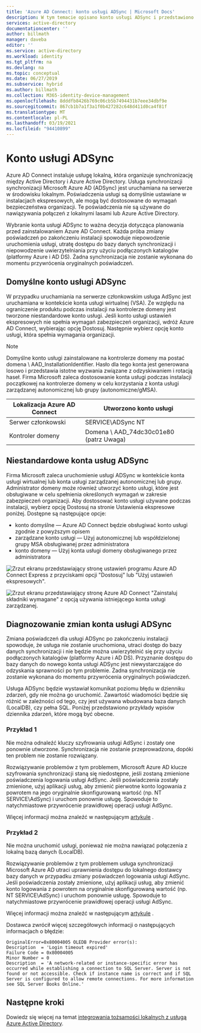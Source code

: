 ```yaml
---
title: 'Azure AD Connect: konto usługi ADSync | Microsoft Docs'
description: W tym temacie opisano konto usługi ADSync i przedstawiono najlepsze rozwiązania dotyczące konta.
services: active-directory
documentationcenter: ''
author: billmath
manager: daveba
editor: ''
ms.service: active-directory
ms.workload: identity
ms.tgt_pltfrm: na
ms.devlang: na
ms.topic: conceptual
ms.date: 06/27/2019
ms.subservice: hybrid
ms.author: billmath
ms.collection: M365-identity-device-management
ms.openlocfilehash: 8dddfb8426b769c06cb5b7494431b7eee34dbf9e
ms.sourcegitcommit: 867cb1b7a1f3a1f0b427282c648d411d0ca4f81f
ms.translationtype: MT
ms.contentlocale: pl-PL
ms.lasthandoff: 03/19/2021
ms.locfileid: "94410899"
---
```

# <a name="adsync-service-account"></a>Konto usługi ADSync
Azure AD Connect instaluje usługę lokalną, która organizuje synchronizację między Active Directory i Azure Active Directory.  Usługa synchronizacji synchronizacji Microsoft Azure AD (ADSync) jest uruchamiana na serwerze w środowisku lokalnym.  Poświadczenia usługi są domyślnie ustawiane w instalacjach ekspresowych, ale mogą być dostosowane do wymagań bezpieczeństwa organizacji.  Te poświadczenia nie są używane do nawiązywania połączeń z lokalnymi lasami lub Azure Active Directory.

Wybranie konta usługi ADSync to ważna decyzja dotycząca planowania przed zainstalowaniem Azure AD Connect.  Każda próba zmiany poświadczeń po zakończeniu instalacji spowoduje niepowodzenie uruchomienia usługi, utratę dostępu do bazy danych synchronizacji i niepowodzenie uwierzytelniania przy użyciu podłączonych katalogów (platformy Azure i AD DS).  Żadna synchronizacja nie zostanie wykonana do momentu przywrócenia oryginalnych poświadczeń.

## <a name="the-default-adsync-service-account"></a>Domyślne konto usługi ADSync

W przypadku uruchamiania na serwerze członkowskim usługa AdSync jest uruchamiana w kontekście konta usługi wirtualnej (VSA).  Ze względu na ograniczenie produktu podczas instalacji na kontrolerze domeny jest tworzone niestandardowe konto usługi.  Jeśli konto usługi ustawień ekspresowych nie spełnia wymagań zabezpieczeń organizacji, wdróż Azure AD Connect, wybierając opcję Dostosuj.  Następnie wybierz opcję konto usługi, która spełnia wymagania organizacji.

>[!NOTE]
>Domyślne konto usługi zainstalowane na kontrolerze domeny ma postać domena \ AAD_InstallationIdentifier.  Hasło dla tego konta jest generowana losowo i przedstawia istotne wyzwania związane z odzyskiwaniem i rotacją haseł.  Firma Microsoft zaleca dostosowanie konta usługi podczas instalacji początkowej na kontrolerze domeny w celu korzystania z konta usługi zarządzanej autonomicznej lub grupy (autonomiczne/gMSA).

|Lokalizacja Azure AD Connect|Utworzono konto usługi|
|-----|-----|
|Serwer członkowski|SERVICE\ADSync NT|
|Kontroler domeny|Domena \ AAD_74dc30c01e80 (patrz Uwaga)|

## <a name="custom-adsync-service-accounts"></a>Niestandardowe konta usług ADSync
Firma Microsoft zaleca uruchomienie usługi ADSync w kontekście konta usługi wirtualnej lub konta usługi zarządzanej autonomicznej lub grupy.  Administrator domeny może również utworzyć konto usługi, które jest obsługiwane w celu spełnienia określonych wymagań w zakresie zabezpieczeń organizacji.   Aby dostosować konto usługi używane podczas instalacji, wybierz opcję Dostosuj na stronie Ustawienia ekspresowe poniżej.   Dostępne są następujące opcje:

- konto domyślne — Azure AD Connect będzie obsługiwać konto usługi zgodnie z powyższym opisem
- zarządzane konto usługi — Użyj autonomicznej lub współdzielonej grupy MSA obsługiwanej przez administratora
- konto domeny — Użyj konta usługi domeny obsługiwanego przez administratora

![Zrzut ekranu przedstawiający stronę ustawień programu Azure AD Connect Express z przyciskami opcji "Dostosuj" lub "Użyj ustawień ekspresowych".](media/concept-adsync-service-account/adsync1.png)

![Zrzut ekranu przedstawiający stronę Azure AD Connect "Zainstaluj składniki wymagane" z opcją używania istniejącego konta usługi zarządzanej.](media/concept-adsync-service-account/adsync2.png)

## <a name="diagnosing-adsync-service-account-changes"></a>Diagnozowanie zmian konta usługi ADSync
Zmiana poświadczeń dla usługi ADSync po zakończeniu instalacji spowoduje, że usługa nie zostanie uruchomiona, utraci dostęp do bazy danych synchronizacji i nie będzie można uwierzytelnić się przy użyciu podłączonych katalogów (platformy Azure i AD DS).  Przyznanie dostępu do bazy danych do nowego konta usługi ADSync jest niewystarczające do odzyskania sprawności po tym problemie. Żadna synchronizacja nie zostanie wykonana do momentu przywrócenia oryginalnych poświadczeń.

Usługa ADSync będzie wystawiał komunikat poziomu błędu w dzienniku zdarzeń, gdy nie można go uruchomić.  Zawartość wiadomości będzie się różnić w zależności od tego, czy jest używana wbudowana baza danych (LocalDB), czy pełna SQL.  Poniżej przedstawiono przykłady wpisów dziennika zdarzeń, które mogą być obecne.

### <a name="example-1"></a>Przykład 1

Nie można odnaleźć kluczy szyfrowania usługi AdSync i zostały one ponownie utworzone.  Synchronizacja nie zostanie przeprowadzona, dopóki ten problem nie zostanie rozwiązany.

Rozwiązywanie problemów z tym problemem, Microsoft Azure AD klucze szyfrowania synchronizacji staną się niedostępne, jeśli zostaną zmienione poświadczenia logowania usługi AdSync.  Jeśli poświadczenia zostały zmienione, użyj aplikacji usług, aby zmienić pierwotne konto logowania z powrotem na jego oryginalnie skonfigurowaną wartość (np. NT SERVICE\AdSync) i uruchom ponownie usługę.  Spowoduje to natychmiastowe przywrócenie prawidłowej operacji usługi AdSync.

Więcej informacji można znaleźć w następującym [artykule](./whatis-hybrid-identity.md) .

### <a name="example-2"></a>Przykład 2

Nie można uruchomić usługi, ponieważ nie można nawiązać połączenia z lokalną bazą danych (LocalDB).

Rozwiązywanie problemów z tym problemem usługa synchronizacji Microsoft Azure AD utraci uprawnienia dostępu do lokalnego dostawcy bazy danych w przypadku zmiany poświadczeń logowania usługi AdSync.  Jeśli poświadczenia zostały zmienione, użyj aplikacji usług, aby zmienić konto logowania z powrotem na oryginalnie skonfigurowaną wartość (np. NT SERVICE\AdSync) i uruchom ponownie usługę.  Spowoduje to natychmiastowe przywrócenie prawidłowej operacji usługi AdSync.

Więcej informacji można znaleźć w następującym [artykule](./whatis-hybrid-identity.md) .

Dostawca zwrócił więcej szczegółowych informacji o następujących informacjach o błędzie:
 

``` 
OriginalError=0x80004005 OLEDB Provider error(s): 
Description  = 'Login timeout expired'
Failure Code = 0x80004005
Minor Number = 0 
Description  = 'A network-related or instance-specific error has occurred while establishing a connection to SQL Server. Server is not found or not accessible. Check if instance name is correct and if SQL Server is configured to allow remote connections. For more information see SQL Server Books Online.'
```
## <a name="next-steps"></a>Następne kroki
Dowiedz się więcej na temat [integrowania tożsamości lokalnych z usługą Azure Active Directory](whatis-hybrid-identity.md).